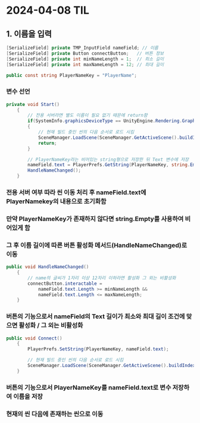 # 2024-04-08 TIL

## 1. 이름을 입력

```cs
[SerializeField] private TMP_InputField nameField; // 이름
[SerializeField] private Button connectButton;   // 버튼 정보
[SerializeField] private int minNameLength = 1;  // 최소 길이
[SerializeField] private int maxNameLength = 12; // 최대 길이

public const string PlayerNameKey = "PlayerName";
```
### 변수 선언

```cs
private void Start()
    {
        // 전용 서버라면 별도 이름이 필요 없기 때문에 return함
        if(SystemInfo.graphicsDeviceType == UnityEngine.Rendering.GraphicsDeviceType.Null)
        {
            // 현재 빌드 중인 씬의 다음 순서로 로드 시킴
            SceneManager.LoadScene(SceneManager.GetActiveScene().buildIndex + 1);
            return;
        }

        // PlayerNameKey라는 비어있는 string형으로 저장한 뒤 Text 변수에 저장
        nameField.text = PlayerPrefs.GetString(PlayerNameKey, string.Empty);
        HandleNameChanged();
    }
```
### 전용 서버 여부 따라 씬 이동 처리 후 nameField.text에 PlayerNamekey의 내용으로 초기화함
### 만약 PlayerNameKey가 존재하지 않다면 string.Empty를 사용하여 비어있게 함
### 그 후 이름 길이에 따른 버튼 활성화 메서드(HandleNameChanged)로 이동

```cs
public void HandleNameChanged()
    {
        // name의 글씨가 1자리 이상 12자리 이하라면 활성화 그 외는 비활성화
        connectButton.interactable = 
            nameField.text.Length >= minNameLength &&
            nameField.text.Length <= maxNameLength;
    }
```
### 버튼의 기능으로서 nameField의 Text 길이가 최소와 최대 길이 조건에 맞으면 활성화 / 그 외는 비활성화

```cs
public void Connect()
    {
        PlayerPrefs.SetString(PlayerNameKey, nameField.text);

        // 현재 빌드 중인 씬의 다음 순서로 로드 시킴
        SceneManager.LoadScene(SceneManager.GetActiveScene().buildIndex + 1);
    }
```
### 버튼의 기능으로서 PlayerNameKey를 nameField.text로 변수 저장하여 이름을 저장
### 현재의 씬 다음에 존재하는 씬으로 이동

